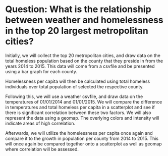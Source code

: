 # Question: What is the relationship between weather and homelessness in the top 20 largest metropolitan cities?

Initially, we will collect the top 20 metropolitan cities, and draw data on the total homeless population based on the county that they preside in from the years 2014 to 2015. This data will come from a csvfile and be presented using a bar graph for each county.

Homelessness per capita will then be calculated using total homeless individuals over total population of selected the respective county.

Following this, we will use a weather csvfile, and draw data on the temperatures of 01/01/2014 and 01/01/2015. We will compare the difference in temperatures and total homeless per capita in a scatterplot and see if there is significant correlation between these two factors. We will also represent the data using a geomap. The overlying colors and intensity will indicate areas of high correlation.

Afterwards, we will utilize the homelessness per capita once again and compare it to the growth in population per county from 2014 to 2015. This will once again be compared together onto a scatterplot as well as geomap where correlation will be assessed.
